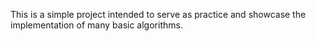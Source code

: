 This is a simple project intended to serve as practice and showcase the implementation of many basic algorithms. 